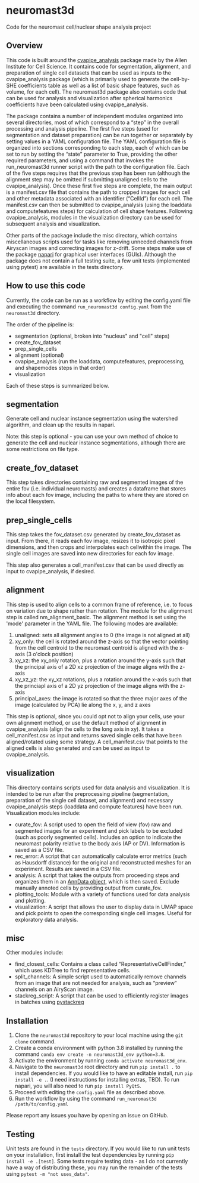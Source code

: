 # neuromast3d
Code for the neuromast cell/nuclear shape analysis project

## Overview
This code is built around the [cvapipe_analysis](https://github.com/AllenCell/cvapipe_analysis)
package made by the Allen Institute for Cell Science.
It contains code for segmentation, alignment, and preparation of single cell 
datasets that can be used as inputs to the cvapipe_analysis package (which is 
primarily used to generate the cell-by-SHE coefficients table as well as a 
list of basic shape features, such as volume, for each cell). The neuromast3d 
package also contains code that can be used for analysis and visualization 
after spherical harmonics coefficients have been calculated using 
cvapipe_analysis. 

The package contains a number of independent modules organized into several 
directories, most of which correspond to a “step” in the overall processing 
and analysis pipeline. The first five steps (used for segmentation and dataset 
preparation) can be run together or separately by setting values in a YAML 
configuration file. The YAML configuration file is organized into sections 
corresponding to each step, each of which can be set to run by setting the 
“state” parameter to True, providing the other required parameters, and using 
a command that invokes the run_neuromast3d runner script with the path to the 
configuration file. Each of the five steps requires that the previous step has 
been run (although the alignment step may be omitted if submitting unaligned 
cells to the cvapipe_analysis). Once these first five steps are complete, the 
main output is a manifest.csv file that contains the path to cropped images 
for each cell and other metadata associated with an identifier (“CellId”) for 
each cell. The manifest.csv can then be submitted to cvapipe_analysis (using 
the loaddata and computefeatures steps) for calculation of cell shape features. 
Following cvapipe_analysis, modules in the visualization directory can be used 
for subsequent analysis and visualization. 

Other parts of the package include the misc directory, which contains 
miscellaneous scripts used for tasks like removing unneeded channels from 
Airyscan images and correcting images for z-drift. Some steps make use of the 
package [napari](https://github.com/napari/napari) for graphical user 
interfaces (GUIs). Although the package does not contain a full testing suite, 
a few unit tests (implemented using pytest) are available in the tests 
directory.

## How to use this code
Currently, the code can be run as a workflow by editing the config.yaml file
and executing the command `run_neuromast3d config.yaml` from the `neuromast3d` 
directory.

The order of the pipeline is:
 - segmentation (optional, broken into "nucleus" and "cell" steps)
 - create_fov_dataset
 - prep_single_cells
 - alignment (optional)
 - cvapipe_analysis (run the loaddata, computefeatures, preprocessing, and shapemodes steps in that order)
 - visualization

Each of these steps is summarized below.

## segmentation
Generate cell and nuclear instance segmentation using the watershed algorithm, 
and clean up the results in napari. 

Note: this step is optional - you can use your own method of choice to generate 
the cell and nuclear instance segmentations, although there are some restrictions 
on file type.

## create_fov_dataset
This step takes directories containing raw and segmented images of the entire
fov (i.e. individual neuromasts) and creates a dataframe that stores info
about each fov image, including the paths to where they are stored on the 
local filesystem.

## prep_single_cells
This step takes the fov_dataset.csv generated by create_fov_dataset as input. 
From there, it reads each fov image, resizes it to isotropic pixel dimensions, 
and then crops and interpolates each cellwithin the image. The single cell 
images are saved into new directories for each fov image.

This step also generates a cell_manifest.csv that can be used directly as input
to cvapipe_analysis, if desired.

## alignment
This step is used to align cells to a common frame of reference, i.e. to focus 
on variation due to shape rather than rotation. The module for the alignment 
step is called nm_alignment_basic. The alignment method is set using the 
'mode' parameter in the YAML file. The following modes are available:

1. unaligned: sets all alignment angles to 0 (the image is not aligned at all)
3. xy_only: the cell is rotated around the z-axis so that the vector pointing
from the cell centroid to the neuromast centroid is aligned with the x-axis
(3 o'clock position)
5. xy_xz: the xy_only rotation, plus a rotation around the y-axis such that
the principal axis of a 2D xz projection of the image aligns with the z-axis
7. xy_xz_yz: the xy_xz rotations, plus a rotation around the x-axis such that
the princiapl axis of a 2D yz projection of the image aligns with the z-axis
9. principal_axes: the image is rotated so that the three major axes of the
image (calculated by PCA) lie along the x, y, and z axes

This step is optional, since you could opt not to align your cells, use your 
own alignment method, or use the default method of alignment in 
cvapipe_analysis (align the cells to the long axis in xy). It takes a 
cell_manifest.csv as input and returns saved single cells that have been 
aligned/rotated using some strategy. A cell_manifest.csv that points to the 
aligned cells is also generated and can be used as input to cvapipe_analysis.

## visualization
This directory contains scripts used for data analysis and visualization. It 
is intended to be run after the preprocessing pipeline (segmentation, 
preparation of the single cell dataset, and alignment) and necessary 
cvapipe_analysis steps (loaddata and compute features) have been run. 
Visualization modules include:
 - curate_fov: A script used to open the field of view (fov) raw and segmented
images for an experiment and pick labels to be excluded (such as poorly
segmented cells). Includes an option to indicate the neuromast polarity
relative to the body axis (AP or DV). Information is saved as a CSV file.
 - rec_error: A script that can automatically calculate error metrics (such as
Hausdorff distance) for the original and reconstructed meshes for an experiment.
Results are saved in a CSV file.
 - analysis: A script that takes the outputs from proceeding steps and organizes
them in an [AnnData object](https://github.com/scverse/anndata/tree/main), which
is then saved. Exclude manually annoted cells by providing output from curate_fov.
 - plotting_tools: Module with a variety of functions used for data analysis and
plotting.
 - visualization: A script that allows the user to display data in UMAP space and
pick points to open the corresponding single cell images. Useful for exploratory
data analysis.

## misc
Other modules include:
 - find_closest_cells: Contains a class called “RepresentativeCellFinder,” which uses
KDTree to find representative cells.
 - split_channels: A simple script used to automatically remove channels from an image
that are not needed for analysis, such as “preview” channels on an AiryScan image.
 - stackreg_script: A script that can be used to efficiently register images in batches
using [pystackreg](https://github.com/glichtner/pystackreg/tree/master)


## Installation
1. Clone the `neuromast3d` repository to your local machine using the `git 
clone` command.
2. Create a conda environment with python 3.8 installed by running the command 
`conda env create -n neuromast3d_env python=3.8`.
3. Activate the environment by running `conda activate neuromast3d_env`.
4. Navigate to the `neuromast3d` root directory and run `pip install .` to 
install dependencies. If you would like to have an editable install, run `pip 
install -e .`. (I need instructions for installing extras, TBD). To run 
napari, you will also need to run `pip install PyQt5`.
5. Proceed with editing the `config.yaml` file as described above.
6. Run the workflow by using the command `run_neuromast3d /path/to/config.yaml`

Please report any issues you have by opening an issue on GitHub.

## Testing
Unit tests are found in the `tests` directory. If you would like to run unit 
tests on your installation, first install the test dependencies by running 
`pip install -e .[test]`. Some tests require testing data - as I do not 
currently have a way of distributing these, you may run the remainder of the 
tests using `pytest -m "not uses_data"`.
